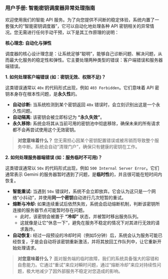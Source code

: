 ### **用户手册: 智能密钥调度器异常处理指南**

欢迎使用我们的智能 API 服务。为了向您提供不间断的稳定体验，系统内置了一套强大的“智能密钥调度器”，它可以自动化地处理各种 API 密钥相关的异常情况。您无需进行任何手动干预，以下是其工作原理的说明：

**核心理念: 自动化与弹性**

调度器的核心设计理念是：让系统足够“聪明”，能够自己诊断问题、解决问题，从而最大化服务的稳定性和弹性。它主要处理两种类型的错误：客户端错误和服务器端错误。

**1. 如何处理客户端错误 (如：密钥无效、权限不足)？**

这类错误通常以 `40x` 的代码形式出现，例如 `403 Forbidden`。它们意味着 API 密钥本身存在根本性问题，是**永久性**的。

*   **自动诊断:** 当系统检测到某个密钥返回 `40x` 错误时，会立刻识别出这是一个永久性问题。
*   **自动隔离:** 该密钥会被立即标记为 **“永久失效”**。
*   **永久移除:** 系统会将其从当前可用的密钥池中彻底移除，确保未来的所有请求都不会再尝试使用这个无效密钥。

> **对您意味着什么？**
> 您无需担心因某个密钥配置错误或被吊销而导致整个服务中断。系统会自动“清理门户”，确保只有健康的密钥在工作。

**2. 如何处理服务器端错误 (如：服务临时不可用)？**

这类错误通常以 `50x` 的代码形式出现，例如 `500 Internal Server Error`。它们通常表示 Gemini 的服务器暂时遇到了问题，是**临时性**的，并且很可能在短时间内恢复。

*   **智能重试:** 当遇到 `50x` 错误时，系统不会立即放弃。它会认为这只是一个网络“小抖动”，并使用**同一个密钥**自动进行几次短暂的重试。
*   **熔断与冷却:** 如果连续重试后依然失败，系统会启动熔断机制，判断该密钥所连接的服务器节点可能暂时存在问题。
    *   此时，该密钥会被置于 **“冷却”** 状态，并被暂时移出服务队列。
    *   这就像是让它“休息一下”，避免在服务不稳定的情况下对其进行无效的请求轰炸。
*   **自动恢复:** 经过一段预设的冷却时间（例如5分钟）后，系统会认为服务可能已经恢复，于是会自动将该密钥重新激活，并将其放回工作队列中，让它重新开始处理请求。

> **对您意味着什么？**
> 面对服务端的临时故障，我们的系统具备强大的容错和自愈能力。它通过“重试”来应对瞬时问题，通过“熔断冷却”来应对持续性问题，极大地减少了因外部服务不稳定对您造成的影响。